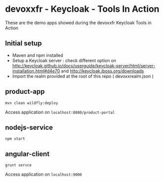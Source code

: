 # devoxxfr - Keycloak - Tools In Action

These are the demo apps showed during the devoxxfr Keycloak Tools in Action

## Initial setup 
* Maven and npm installed
* Setup a Keycloak server : check different option on http://keycloak.github.io/docs/userguide/keycloak-server/html/server-installation.html#d4e70 and http://keycloak.jboss.org/downloads
* Import the realm provided at the root of this repo ( devoxxrealm.json ) 

## product-app 

`mvn clean wildfly:deploy` 

Access application on `localhost:8080/product-portal` 

## nodejs-service 

`npm start`

## angular-client

`grunt servce`

Access application on `localhost:9000`
